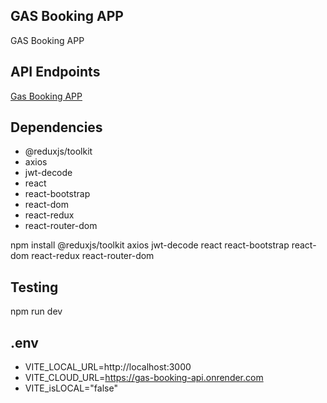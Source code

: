 ## GAS Booking APP

GAS Booking APP

## API Endpoints

[Gas Booking APP](https://gas-booking-app.netlify.app/)

## Dependencies

- @reduxjs/toolkit
- axios
- jwt-decode
- react
- react-bootstrap
- react-dom
- react-redux
- react-router-dom

npm install @reduxjs/toolkit axios jwt-decode react react-bootstrap react-dom react-redux react-router-dom

## Testing

npm run dev

## .env

- VITE_LOCAL_URL=http://localhost:3000
- VITE_CLOUD_URL=https://gas-booking-api.onrender.com
- VITE_isLOCAL="false"

